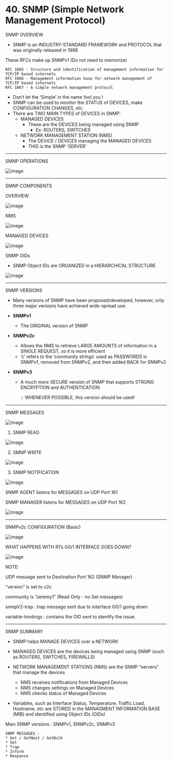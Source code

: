 # 40. SNMP (Simple Network Management Protocol)

SNMP OVERVIEW

- SNMP is an INDUSTRY-STANDARD FRAMEWORK and PROTOCOL that was originally released in 1988

These RFCs make up SNMPv1 (Do not need to memorize)

```
RFC 1065 - Structure and identification of management information for TCP/IP based internets
RFC 1066 - Management information base for network management of TCP/IP based internets
RFC 1067 - A simple network management protocol
```

- Don’t let the ‘Simple’ in the name fool you !
- SNMP can be used to monitor the STATUS of DEVICES, make CONFIGURATION CHANGES, etc.
- There are TWO MAIN TYPES of DEVICES in SNMP:
    - MANAGED DEVICES
        - These are the DEVICES being managed using SNMP
            - Ex: ROUTERS, SWITCHES
    - NETWORK MANAGEMENT STATION (NMS)
        - The DEVICE / DEVICES managing the MANAGED DEVICES
        - THIS is the SNMP ‘SERVER’

---

SMNP OPERATIONS

![image](https://github.com/psaumur/CCNA/assets/106411237/bfa13793-5bc7-4344-8592-f38ef3a64784)

---

SMNP COMPONENTS

OVERVIEW

![image](https://github.com/psaumur/CCNA/assets/106411237/632a83c5-27c8-4adc-8b08-079030c5f52c)

NMS

![image](https://github.com/psaumur/CCNA/assets/106411237/aa59534d-01d5-404c-bdf6-e0fd92cf9d98)

MANAGED DEVICES

![image](https://github.com/psaumur/CCNA/assets/106411237/656e27b1-86a4-42c7-a1a1-94309aa19610)

SNMP OIDs

- SNMP Object IDs are ORGANIZED in a HIERARCHICAL STRUCTURE

![image](https://github.com/psaumur/CCNA/assets/106411237/79180299-7d9a-4607-a592-7e7d8d090cd1)

---

SNMP VERSIONS

- Many versions of SNMP have been proposed/developed, however, only three major versions have achieved wide-spread use:

- **SNMPv1**
    - The ORIGINAL version of SNMP
- **SNMPv2c**
    - Allows the NMS to retrieve LARGE AMOUNTS of information in a SINGLE REQUEST, so it is more efficient
    - ‘c’ refers to the ‘community strings’ used as PASSWORDS in SNMPv1, removed from SNMPv2, and then added BACK for SNMPv2
- **SNMPv3**
    - A much more SECURE version of SNMP that supports STRONG ENCRYPTION and AUTHENTICATION.

        <aside>
        💡 WHENEVER POSSIBLE, this version should be used!

        </aside>


---

SNMP MESSAGES

![image](https://github.com/psaumur/CCNA/assets/106411237/25b15c81-931a-41a6-8033-dff07bfb5f15)

1) SNMP READ

![image](https://github.com/psaumur/CCNA/assets/106411237/e7d671f6-f2b0-468a-95a2-6678a52945c4)

2) SMNP WRITE

![image](https://github.com/psaumur/CCNA/assets/106411237/d8679ff7-5103-4e01-8f2e-25bb1bd25734)


3) SNMP NOTIFICATION

![image](https://github.com/psaumur/CCNA/assets/106411237/fe9266fc-12b8-41d3-8d8f-95f3f7b52ef6)


SNMP AGENT listens for MESSAGES on UDP Port 161

SNMP MANAGER listens for MESSAGES on UDP Port 162

![image](https://github.com/psaumur/CCNA/assets/106411237/23e6fd0a-ed1e-441b-b7b0-457a4e55f645)

---

SNMPv2c CONFIGURATION (Basic)

![image](https://github.com/psaumur/CCNA/assets/106411237/caf4624e-9ca2-4c8e-82fe-53db2499a38f)

WHAT HAPPENS WITH R1’s G0/1 INTERFACE GOES DOWN?

![image](https://github.com/psaumur/CCNA/assets/106411237/96341ab3-1ed3-4dd4-903c-fa57ab1f83be)

NOTE:

UDP message sent to Destination Port 162 (SNMP Manager)

“version” is set to v2c

community is “Jeremy1” (Read Only - no Set messages)

snmpV2-trap : trap message sent due to interface G0/1 going down

variable-bindings : contains the OID sent to identify the issue.

---

SNMP SUMMARY

- SNMP helps MANAGE DEVICES over a NETWORK
- MANAGED DEVICES are the devices being managed using SNMP (such as ROUTERS, SWITCHES, FIREWALLS)
- NETWORK MANAGEMENT STATIONS (NMS) are the SNMP “servers” that manage the devices
    - NMS receives notifications from Managed Devices
    - NMS changes settings on Managed Devices
    - NMS checks status of Managed Devices

- Variables, such as Interface Status, Temperature, Traffic Load, Hostname, etc are STORED in the MANAGMENT INFORMATION BASE (MIB) and identified using Object IDs (OIDs)

Main SNMP versions : SNMPv1, SNMPv2c, SNMPv3

```
SNMP MESSAGES : 
* Get / GetNext / GetBulk
* Set
* Trap
* Inform
* Response
```
